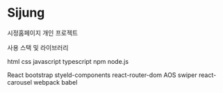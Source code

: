 # Sijung

시정홈페이지 개인 프로젝트

사용 스택 및 라이브러리

html css javascript typescript npm node.js

React bootstrap styeld-components react-router-dom AOS swiper react-carousel webpack babel

